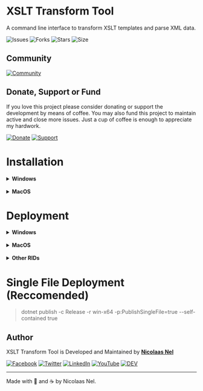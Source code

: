 # XSLT Transform Tool
A command line interface to transform XSLT templates and parse XML data.

![Issues](https://img.shields.io/github/issues/NicmeisteR/XSLT-Transform-Tool?style=for-the-badge)
![Forks](https://img.shields.io/github/forks/NicmeisteR/XSLT-Transform-Tool?style=for-the-badge)
![Stars](https://img.shields.io/github/stars/NicmeisteR/XSLT-Transform-Tool?style=for-the-badge)
![Size](https://img.shields.io/github/repo-size/NicmeisteR/XSLT-Transform-Tool?color=green&style=for-the-badge) 

## Community 
[![Community](https://discordapp.com/api/guilds/514169903196930050/widget.png?style=banner2)](https://discord.gg/zdqWsRB)

## Donate, Support or Fund

If you love this project please consider donating or support the development by means of coffee. You may also fund this project to maintain active and close more issues. Just a cup of coffee is enough to appreciate my hardwork.

[![Donate](https://img.shields.io/badge/Donate-PayPal-blue.svg?style=for-the-badge)](https://paypal.me/NicolaasDev)
[![Support](https://img.shields.io/badge/Support-Buy%20Me%20A%20Coffee-orange.svg?style=for-the-badge)](https://Ko-fi.com/nicmeister)

# Installation
<details>
<summary><b>Windows</b></summary>
<p>

* Download the Zipped package.
    * Unzip the package somewhere it won't get deleted.
* Create a system path environmental variable that links to the directory where the package was unzipped.
* Open a Terminal and type "transformtool -help" and press enter.

</p>
<p>If all of the above steps were followed correctly you will see the the available commands listed.</p>
</details>

<br/>

<details>
<summary><b>MacOS</b></summary>
<p>

* Open Finder 
* Press Command+Shift+G
* /usr/local/bin
* Throw the exec transformTool file in here.
* In the terminal, run 
    > chmod 777 ./transformTool

</p>
</details>


# Deployment
<details>
<summary><b>Windows</b></summary>
<p>

> dotnet publish -c Release -r win-x64 --self-contained

</p>
</details>
<br/>

<details>
<summary><b>MacOS</b></summary>
<p>

> dotnet publish -c Release -r osx-x64 --self-contained

</p>
</details>
<br/>

<details>
<summary><b>Other RIDs</b></summary>
<p>

<details>
<summary><b>Windows</b></summary>
<p>

* Portable
    * win-x64
    * win-x86
    * win-arm
    * win-arm64

* Windows 7 / Windows Server 2008 R2
    * win7-x64
    * win7-x86

* Windows 8.1 / Windows Server 2012 R2
    * win81-x64
    * win81-x86
    * win81-arm

* Windows 10 / Windows Server 2016
    * win10-x64
    * win10-x86
    * win10-arm
    * win10-arm64

</p>
</details>

<details>
<summary><b>Linux</b></summary>
<p>

* Portable
    * linux-x64 (Most desktop distributions like CentOS, Debian, Fedora, Ubuntu, and derivatives)
    * linux-musl-x64 (Lightweight distributions using musl like Alpine Linux)
    * linux-arm (Linux distributions running on ARM like Raspbian on Raspberry Pi Model 2+)
    * linux-arm64 (Linux distributions running on 64-bit ARM like Ubuntu Server 64-bit on Raspberry Pi * Model 3+)
* Red Hat Enterprise Linux
    * rhel-x64 (Superseded by linux-x64 for RHEL above version 6)
    * rhel.6-x64
* Tizen
    * tizen
    * tizen.4.0.0
    * tizen.5.0.0

</p>
</details>

<details>
<summary><b>MacOS</b></summary>
<p>

* Portable
    * osx-x64 (Minimum OS version is macOS 10.12 Sierra)
* macOS 10.10 Yosemite
    * osx.10.10-x64
* macOS 10.11 El Capitan
    * osx.10.11-x64
* macOS 10.12 Sierra
    * osx.10.12-x64
* macOS 10.13 High Sierra
    * osx.10.13-x64
* macOS 10.14 Mojave
    * osx.10.14-x64
* macOS 10.15 Catalina
    * osx.10.15-x64
* macOS 11.01 Big Sur
    * osx.11.0-x64
    * osx.11.0-arm64

</p>
</details>

</p>
</details>


# Single File Deployment (Reccomended)
> dotnet publish -c Release -r win-x64 -p:PublishSingleFile=true --self-contained true

## Author

XSLT Transform Tool is Developed and Maintained by **[Nicolaas Nel](https://github.com/NicmeisteR)**

[![Facebook](https://img.shields.io/badge/facebook-%231877F2.svg?&style=for-the-badge&logo=facebook&logoColor=white)](https://facebook.com/nicmstr) [![Twitter](https://img.shields.io/badge/twitter-%231DA1F2.svg?&style=for-the-badge&logo=twitter&logoColor=white)](https://twitter.com/NicmeistaR) [![LinkedIn](https://img.shields.io/badge/linkedin-%230077B5.svg?&style=for-the-badge&logo=linkedin&logoColor=white)](https://linkedin.com/in/Nicolaas-Nel) [![YouTube](https://img.shields.io/badge/youtube-%23FF0000.svg?&style=for-the-badge&logo=youtube&logoColor=white)](https://youtube.com/c/NicmeisteR) [![DEV](https://img.shields.io/badge/DEV-%23000000.svg?&style=for-the-badge&logo=dev.to&logoColor=white)](https://dev.to/NicmeisteR)

---

Made with 💙 and ☕ by Nicolaas Nel.